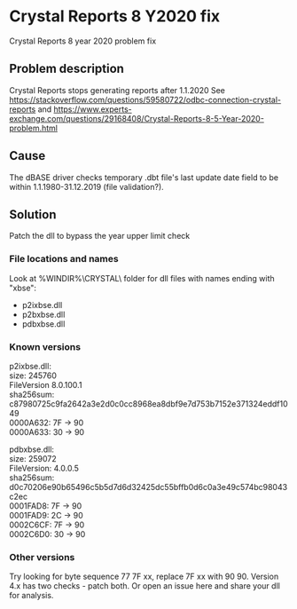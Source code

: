 # Crystal Reports 8 Y2020 fix
Crystal Reports 8 year 2020 problem fix

## Problem description
Crystal Reports stops generating reports after 1.1.2020
See https://stackoverflow.com/questions/59580722/odbc-connection-crystal-reports
and https://www.experts-exchange.com/questions/29168408/Crystal-Reports-8-5-Year-2020-problem.html

## Cause
The dBASE driver checks temporary .dbt file's last update date field to be within 1.1.1980-31.12.2019 (file validation?).

## Solution
Patch the dll to bypass the year upper limit check

### File locations and names
Look at %WINDIR%\CRYSTAL\ folder for dll files with names ending with "xbse": 
- p2ixbse.dll
- p2bxbse.dll
- pdbxbse.dll

### Known versions
p2ixbse.dll:  
  size: 245760  
  FileVersion 8.0.100.1  
  sha256sum: c87980725c9fa2642a3e2d0c0cc8968ea8dbf9e7d753b7152e371324eddf1049  
0000A632: 7F -> 90  
0000A633: 30 -> 90  

pdbxbse.dll:  
  size: 259072  
  FileVersion: 4.0.0.5  
  sha256sum: d0c70206e90b65496c5b5d7d6d32425dc55bffb0d6c0a3e49c574bc98043c2ec  
0001FAD8: 7F -> 90  
0001FAD9: 2C -> 90  
0002C6CF: 7F -> 90  
0002C6D0: 30 -> 90  

### Other versions
Try looking for byte sequence 77 7F xx, replace 7F xx with 90 90. Version 4.x has two checks - patch both.
Or open an issue here and share your dll for analysis.

